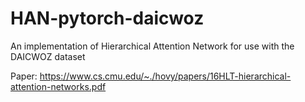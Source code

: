 # HAN-pytorch-daicwoz
An implementation of Hierarchical Attention Network for use with the DAICWOZ dataset

Paper: https://www.cs.cmu.edu/~./hovy/papers/16HLT-hierarchical-attention-networks.pdf
